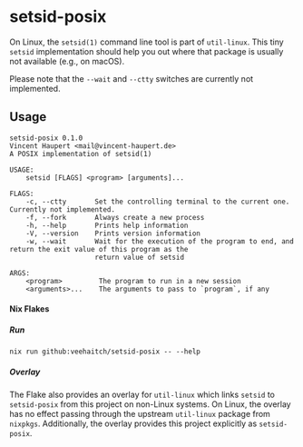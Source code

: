 # setsid-posix

On Linux, the `setsid(1)` command line tool is part of `util-linux`.
This tiny `setsid` implementation should help you out where that package is usually not available
(e.g., on macOS).

Please note that the `--wait` and `--ctty` switches are currently not implemented.

## Usage

```
setsid-posix 0.1.0
Vincent Haupert <mail@vincent-haupert.de>
A POSIX implementation of setsid(1)

USAGE:
    setsid [FLAGS] <program> [arguments]...

FLAGS:
    -c, --ctty       Set the controlling terminal to the current one. Currently not implemented.
    -f, --fork       Always create a new process
    -h, --help       Prints help information
    -V, --version    Prints version information
    -w, --wait       Wait for the execution of the program to end, and return the exit value of this program as the
                     return value of setsid

ARGS:
    <program>         The program to run in a new session
    <arguments>...    The arguments to pass to `program`, if any

```

#### Nix Flakes

##### Run

```ShellSession
nix run github:veehaitch/setsid-posix -- --help
```

##### Overlay

The Flake also provides an overlay for `util-linux` which links `setsid` to `setsid-posix` from this project on non-Linux systems.
On Linux, the overlay has no effect passing through the upstream `util-linux` package from `nixpkgs`.
Additionally, the overlay provides this project explicitly as `setsid-posix`.

